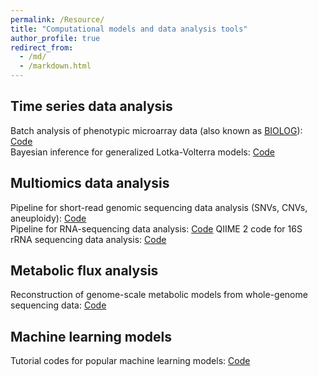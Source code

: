 ```yaml
---
permalink: /Resource/
title: "Computational models and data analysis tools"
author_profile: true
redirect_from: 
  - /md/
  - /markdown.html
---
```


## Time series data analysis
Batch analysis of phenotypic microarray data (also known as [BIOLOG](https://www.biolog.com)): [Code](https://github.com/LiaoLabATDartmouth/BIOLOG_data_processing)  
Bayesian inference for generalized Lotka-Volterra models: [Code](https://github.com/LiaoLabATDartmouth/Bayesian_inference_for_GLV/tree/main)

## Multiomics data analysis
Pipeline for short-read genomic sequencing data analysis (SNVs, CNVs, aneuploidy): [Code](https://www.dropbox.com/scl/fi/q5btfyy8hl6e7dsvqw0tu/short_read_data_analysis.zip?rlkey=ig9qp5iqr0llvapud50dd4hom&st=fay2fpzd&dl=0)  
Pipeline for RNA-sequencing data analysis: [Code](https://www.dropbox.com/scl/fi/wgx3soyzprqkwg9jkpngx/RNAseq_data_analysis.zip?rlkey=5utaq5dhlehismpi8yj5y9cpi&st=fxp96kh6&dl=0)
QIIME 2 code for 16S rRNA sequencing data analysis: [Code](https://www.dropbox.com/scl/fi/19qoh9g14wu3d3punqcug/Qiime2_16S.zip?rlkey=nmb0tdnvc2f5q8hv9hioeql6k&st=xc65klg7&dl=0)

## Metabolic flux analysis
Reconstruction of genome-scale metabolic models from whole-genome sequencing data: [Code](https://github.com/LiaoLabATDartmouth/GEM_reconstruction/tree/main)

## Machine learning models
Tutorial codes for popular machine learning models: [Code](https://github.com/LiaoLabATDartmouth/Machine_learning_tutorial/tree/main)

